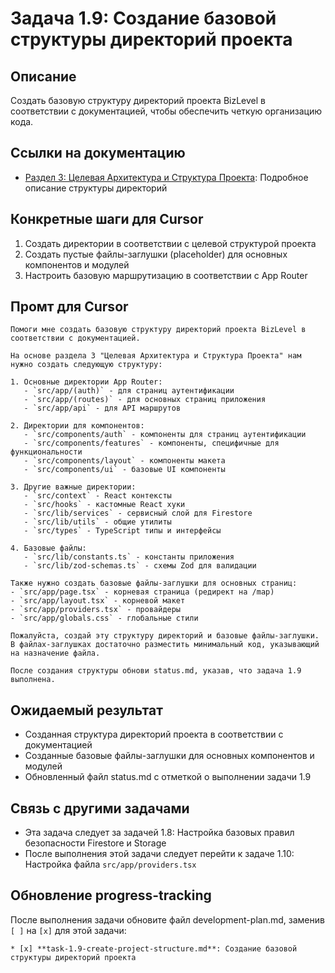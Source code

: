 # Задача 1.9: Создание базовой структуры директорий проекта

## Описание
Создать базовую структуру директорий проекта BizLevel в соответствии с документацией, чтобы обеспечить четкую организацию кода.

## Ссылки на документацию
- [Раздел 3: Целевая Архитектура и Структура Проекта](../BizLevel-%20План%20Реализации%20Проекта.%2031.03.rtf): Подробное описание структуры директорий

## Конкретные шаги для Cursor
1. Создать директории в соответствии с целевой структурой проекта
2. Создать пустые файлы-заглушки (placeholder) для основных компонентов и модулей
3. Настроить базовую маршрутизацию в соответствии с App Router

## Промт для Cursor
```
Помоги мне создать базовую структуру директорий проекта BizLevel в соответствии с документацией.

На основе раздела 3 "Целевая Архитектура и Структура Проекта" нам нужно создать следующую структуру:

1. Основные директории App Router:
   - `src/app/(auth)` - для страниц аутентификации
   - `src/app/(routes)` - для основных страниц приложения
   - `src/app/api` - для API маршрутов
   
2. Директории для компонентов:
   - `src/components/auth` - компоненты для страниц аутентификации
   - `src/components/features` - компоненты, специфичные для функциональности
   - `src/components/layout` - компоненты макета
   - `src/components/ui` - базовые UI компоненты
   
3. Другие важные директории:
   - `src/context` - React контексты
   - `src/hooks` - кастомные React хуки
   - `src/lib/services` - сервисный слой для Firestore
   - `src/lib/utils` - общие утилиты
   - `src/types` - TypeScript типы и интерфейсы
   
4. Базовые файлы:
   - `src/lib/constants.ts` - константы приложения
   - `src/lib/zod-schemas.ts` - схемы Zod для валидации

Также нужно создать базовые файлы-заглушки для основных страниц:
- `src/app/page.tsx` - корневая страница (редирект на /map)
- `src/app/layout.tsx` - корневой макет
- `src/app/providers.tsx` - провайдеры
- `src/app/globals.css` - глобальные стили

Пожалуйста, создай эту структуру директорий и базовые файлы-заглушки. В файлах-заглушках достаточно разместить минимальный код, указывающий на назначение файла.

После создания структуры обнови status.md, указав, что задача 1.9 выполнена.
```

## Ожидаемый результат
- Созданная структура директорий проекта в соответствии с документацией
- Созданные базовые файлы-заглушки для основных компонентов и модулей
- Обновленный файл status.md с отметкой о выполнении задачи 1.9

## Связь с другими задачами
- Эта задача следует за задачей 1.8: Настройка базовых правил безопасности Firestore и Storage
- После выполнения этой задачи следует перейти к задаче 1.10: Настройка файла `src/app/providers.tsx`

## Обновление progress-tracking
После выполнения задачи обновите файл development-plan.md, заменив `[ ]` на `[x]` для этой задачи:
```
* [x] **task-1.9-create-project-structure.md**: Создание базовой структуры директорий проекта
```
